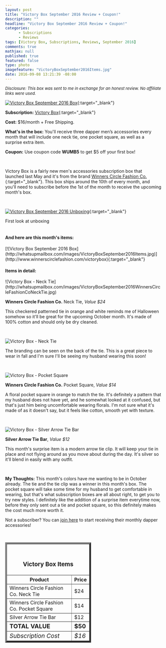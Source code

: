 ```yaml
---
layout: post
title: "Victory Box September 2016 Review + Coupon!"
description: ""
headline: "Victory Box September 2016 Review + Coupon!"
categories: 
      - Subscriptions
      - Reviews
tags: [Victory Box, Subscriptions, Reviews, September 2016]
comments: true
mathjax: null
published: true
featured: false
type: photo
imagefeature: "VictoryBoxSeptember2016Items.jpg"
date: 2016-09-08 13:21:39 -08:00
---
```


<i><font size="2">Disclosure: This box was sent to me in exchange for an honest review. No affiliate links were used.</font></i>

[![Victory Box September 2016 Box](http://whatsupmailbox.com/images/VictoryBoxSeptember2016Box.jpg)](http://www.winnerscirclefashion.com/victorybox){:target="_blank"}

**Subscription:** [Victory Box](http://www.winnerscirclefashion.com/victorybox){:target="_blank"}

**Cost:** $16/month + Free Shipping.

**What's in the box:** You'll receive three dapper men’s accessories every month that will include one neck tie, one pocket square, as well as a surprise extra item.

**Coupon:** Use coupon code **WUMB5** to get $5 off your first box!

<br>

Victory Box is a fairly new men's accessories subscription box that launched last May and it's from the brand [Winners Circle Fashion Co.](http://www.winnerscirclefashion.com){:target="_blank"}. This box ships around the 10th of every month, and you'll need to subscribe before the 1st of the month to receive the upcoming month's box.  

<br>

[![Victory Box September 2016 Unboxing](http://whatsupmailbox.com/images/VictoryBoxSeptember2016OpenBox.jpg)](http://www.winnerscirclefashion.com/victorybox){:target="_blank"}
<figcaption>First look at unboxing</figcaption>

<br>

<H4>And here are this month's items:</H4>
[![Victory Box September 2016 Box](http://whatsupmailbox.com/images/VictoryBoxSeptember2016Items.jpg)](http://www.winnerscirclefashion.com/victorybox){:target="_blank"}

<br>

<H4>Items in detail:</H4>
![Victory Box - Neck Tie](http://whatsupmailbox.com/images/VictoryBoxSeptember2016WinnersCircleFashionCoNeckTie.jpg)

**Winners Circle Fashion Co.** Neck Tie, *Value $24*

This checkered patterned tie in orange and white reminds me of Halloween somehow so it'll be great for the upcoming October month. It's made of 100% cotton and should only be dry cleaned.

<br>

![Victory Box - Neck Tie](http://whatsupmailbox.com/images/VictoryBoxSeptember2016WinnersCircleFashionCoNeckTieBack.jpg)

The branding can be seen on the back of the tie. This is a great piece to wear in fall and I'm sure I'll be seeing my husband wearing this soon!

<br>

![Victory Box - Pocket Square](http://whatsupmailbox.com/images/VictoryBoxSeptember2016WinnersCircleFashionCoPocketSquare.jpg)

**Winners Circle Fashion Co.** Pocket Square, *Value $14*

A floral pocket square in orange to match the tie. It's definitely a pattern that my husband does not have yet, and he somewhat looked at it confused, but that's just him being uncomfortable wearing florals. I'm not sure what it's made of as it doesn't say, but it feels like cotton, smooth yet with texture.

<br>

![Victory Box - Silver Arrow Tie Bar](http://whatsupmailbox.com/images/VictoryBoxSeptember2016TieClip.jpg)

**Silver Arrow Tie Bar**, *Value $12*

This month's surprise item is a modern arrow tie clip. It will keep your tie in place and not flying around as you move about during the day. It's silver so it'll blend in easily with any outfit.

<br>

<i class="icon-exclamation-sign"></i> **My Thoughts:** This month's colors have me wanting to be in October already. The tie and the tie clip was a winner in this month's box. The pocket square will take some time for my husband to get comfortable in wearing, but that's what subscription boxes are all about right, to get you to try new styles. I definitely like the addition of a surprise item everytime now, before they only sent out a tie and pocket square, so this definitely makes the cost much more worth it.

Not a subscriber? You can [join here](http://www.winnerscirclefashion.com/victorybox) to start receiving their monthly dapper accessories!

<br>

<TABLE  BORDER="5" style="width:55%">
   <TR>
      <TH COLSPAN="2">
         <H3><BR><center>Victory Box Items</center></H3>
      </TH>
   </TR>
      <TH>Product</TH>
      <TH>Price</TH>
  <TR>
      <TD>Winners Circle Fashion Co. Neck Tie</TD>
      <TD>$24</TD>
   </TR>
   <TR>
      <TD>Winners Circle Fashion Co. Pocket Square</TD>
      <TD>$14</TD>
   </TR>
   <TR>
      <TD>Silver Arrow Tie Bar</TD>
      <TD>$12</TD>
   </TR>
   <TR>
      <TD><b><big>TOTAL VALUE</big></b></TD>
      <TD><b><big>$50</big></b></TD>
   </TR>
   <TR>
      <TD><i><big>Subscription Cost</big></i></TD>
      <TD><i><big>$16</big></i></TD>
   </TR>
</TABLE>


